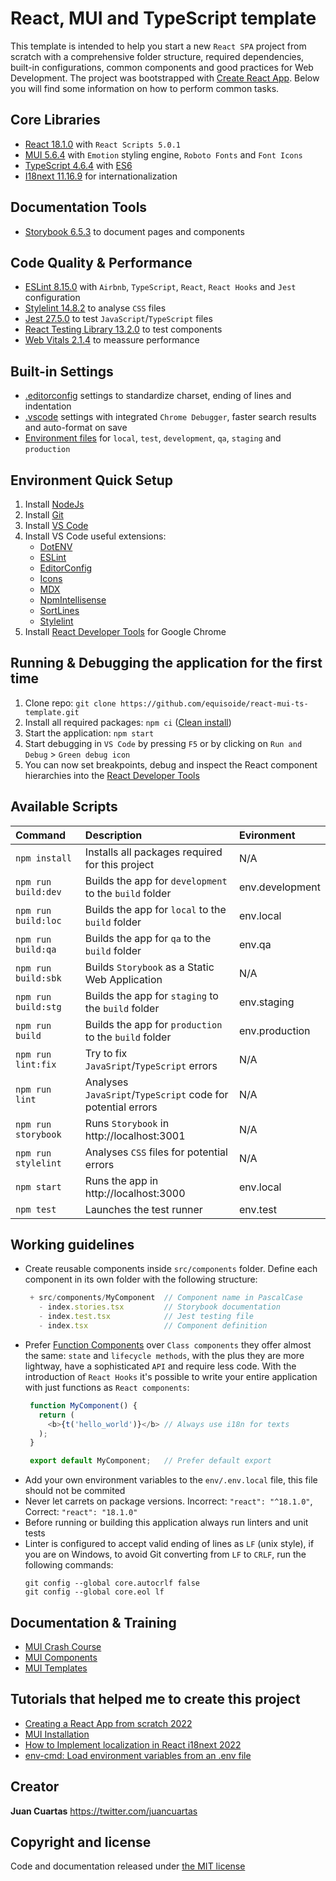 # React, MUI and TypeScript template

This template is intended to help you start a new `React SPA` project from scratch with a comprehensive folder structure, required dependencies, built-in configurations, common components and good practices for Web Development. The project was bootstrapped with [Create React App](https://create-react-app.dev). Below you will find some information on how to perform common tasks.

## Core Libraries
 - [React 18.1.0](https://reactjs.org) with `React Scripts 5.0.1`
 - [MUI 5.6.4](https://mui.com) with `Emotion` styling engine, `Roboto Fonts` and `Font Icons`
 - [TypeScript 4.6.4](https://www.typescriptlang.org) with [ES6](https://www.w3schools.com/js/js_es6.asp)
 - [I18next 11.16.9](https://react.i18next.com) for internationalization

 ## Documentation Tools
 - [Storybook 6.5.3](https://storybook.js.org) to document pages and components

 ## Code Quality & Performance
 - [ESLint 8.15.0](https://eslint.org) with `Airbnb`, `TypeScript`, `React`, `React Hooks` and `Jest` configuration
 - [Stylelint 14.8.2](https://stylelint.io) to analyse `CSS` files
 - [Jest 27.5.0](https://jestjs.io/docs/getting-started) to test `JavaScript`/`TypeScript` files
 - [React Testing Library 13.2.0](https://testing-library.com/docs/react-testing-library/intro) to test components
 - [Web Vitals 2.1.4](https://web.dev/vitals) to meassure performance

## Built-in Settings
 - [.editorconfig](https://editorconfig.org) settings to standardize charset, ending of lines and indentation
 - [.vscode](https://code.visualstudio.com/docs/getstarted/settings) settings with integrated `Chrome Debugger`, faster search results and auto-format on save
 - [Environment files](https://create-react-app.dev/docs/adding-custom-environment-variables) for `local`, `test`, `development`, `qa`, `staging` and `production`

## Environment Quick Setup

1. Install [NodeJs](https://nodejs.org/es/download/)
2. Install [Git](https://git-scm.com/downloads)
3. Install [VS Code](https://code.visualstudio.com/download)
4. Install VS Code useful extensions:
   * [DotENV](https://marketplace.visualstudio.com/items?itemName=mikestead.dotenv)
   * [ESLint](https://marketplace.visualstudio.com/items?itemName=dbaeumer.vscode-eslint)
   * [EditorConfig](https://marketplace.visualstudio.com/items?itemName=EditorConfig.EditorConfig)
   * [Icons](https://marketplace.visualstudio.com/items?itemName=robertohuertasm.vscode-icons)
   * [MDX](https://marketplace.visualstudio.com/items?itemName=silvenon.mdx)
   * [NpmIntellisense](https://marketplace.visualstudio.com/items?itemName=christian-kohler.npm-intellisense)
   * [SortLines](https://marketplace.visualstudio.com/items?itemName=Tyriar.sort-lines)
   * [Stylelint](https://marketplace.visualstudio.com/items?itemName=stylelint.vscode-stylelint)
5. Install [React Developer Tools](https://chrome.google.com/webstore/detail/react-developer-tools/fmkadmapgofadopljbjfkapdkoienihi) for Google Chrome

## Running & Debugging the application for the first time

1. Clone repo: `git clone https://github.com/equisoide/react-mui-ts-template.git`
2. Install all required packages: `npm ci` ([Clean install](https://docs.npmjs.com/cli/v8/commands/npm-ci))
3. Start the application: `npm start`
4. Start debugging in `VS Code` by pressing `F5` or by clicking on `Run and Debug` > `Green debug icon`
5. You can now set breakpoints, debug and inspect the React component hierarchies into the [React Developer Tools](https://chrome.google.com/webstore/detail/react-developer-tools/fmkadmapgofadopljbjfkapdkoienihi)

## Available Scripts
| Command             | Description                                                 | Evironment      |
| :---                | :---                                                        | :---            |
| `npm install`       | Installs all packages required for this project             | N/A             |
| `npm run build:dev` | Builds the app for `development` to the `build` folder      | env.development |
| `npm run build:loc` | Builds the app for `local` to the `build` folder            | env.local       |
| `npm run build:qa`  | Builds the app for `qa` to the `build` folder               | env.qa          |
| `npm run build:sbk` | Builds `Storybook` as a Static Web Application              | N/A             |
| `npm run build:stg` | Builds the app for `staging` to the `build` folder          | env.staging     |
| `npm run build`     | Builds the app for `production` to the `build` folder       | env.production  |
| `npm run lint:fix`  | Try to fix `JavaSript`/`TypeScript` errors                  | N/A             |
| `npm run lint`      | Analyses `JavaSript`/`TypeScript` code for potential errors | N/A             |
| `npm run storybook` | Runs `Storybook` in http://localhost:3001                   | N/A             |
| `npm run stylelint` | Analyses `CSS` files for potential errors                   | N/A             |
| `npm start`         | Runs the app in http://localhost:3000                       | env.local       |
| `npm test`          | Launches the test runner                                    | env.test        |

## Working guidelines
 - Create reusable components inside `src/components` folder. Define each component in its own folder with the following structure:
   ```js
    + src/components/MyComponent  // Component name in PascalCase
      - index.stories.tsx         // Storybook documentation
      - index.test.tsx            // Jest testing file
      - index.tsx                 // Component definition
   ```
 - Prefer [Function Components](https://www.robinwieruch.de/react-function-component/) over `Class components` they offer almost the same: `state` and `lifecycle methods`, with the plus they are more lightway, have a sophisticated `API` and require less code. With the introduction of `React Hooks` it's possible to write your entire application with just functions as `React components`:
   ```js
    function MyComponent() {
      return (
        <b>{t('hello_world')}</b> // Always use i18n for texts
      );
    }

    export default MyComponent;   // Prefer default export
   ```
 - Add your own environment variables to the `env/.env.local` file, this file should not be commited
 - Never let carrets on package versions. Incorrect: `"react": "^18.1.0"`, Correct: `"react": "18.1.0"`
 - Before running or building this application always run linters and unit tests
 - Linter is configured to accept valid ending of lines as `LF` (unix style), if you are on Windows, to avoid Git converting from `LF` to `CRLF`, run the following commands:
   ```shell
   git config --global core.autocrlf false
   git config --global core.eol lf
   ```

## Documentation & Training
 - [MUI Crash Course](https://www.youtube.com/watch?v=o1chMISeTC0/)
 - [MUI Components](https://mui.com/material-ui/react-autocomplete/)
 - [MUI Templates](https://mui.com/material-ui/getting-started/templates/)

 ## Tutorials that helped me to create this project
 - [Creating a React App from scratch 2022](https://haithai91.medium.com/creating-a-react-app-from-scratch-2022-3a66788d66f9)
 - [MUI Installation](https://mui.com/material-ui/getting-started/installation/)
 - [How to Implement localization in React i18next 2022](https://www.ultimateakash.com/blog-details/IixDOGAKYAo=/How-to-Implement-localization-in-React-i18next-2022)
 - [env-cmd: Load environment variables from an .env file](https://github.com/toddbluhm/env-cmd)

## Creator

**Juan Cuartas** https://twitter.com/juancuartas

## Copyright and license

Code and documentation released under [the MIT license](https://github.com/equisoide/react-mui-ts-template/blob/master/LICENSE)
